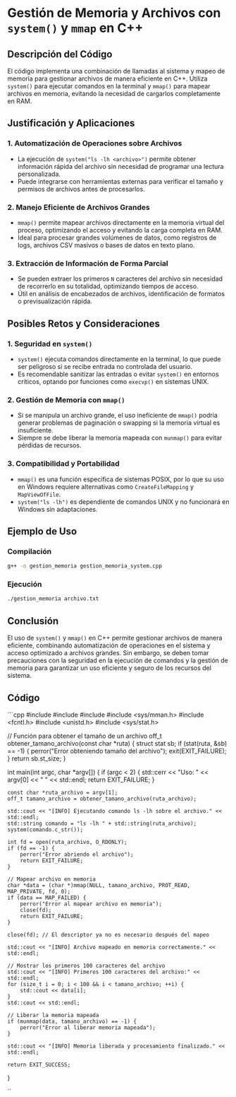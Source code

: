 # Gestión de Memoria y Archivos con `system()` y `mmap` en C++

## Descripción del Código
El código implementa una combinación de llamadas al sistema y mapeo de memoria para gestionar archivos de manera eficiente en C++. Utiliza `system()` para ejecutar comandos en la terminal y `mmap()` para mapear archivos en memoria, evitando la necesidad de cargarlos completamente en RAM.

## Justificación y Aplicaciones
### 1. **Automatización de Operaciones sobre Archivos**
   - La ejecución de `system("ls -lh <archivo>")` permite obtener información rápida del archivo sin necesidad de programar una lectura personalizada.
   - Puede integrarse con herramientas externas para verificar el tamaño y permisos de archivos antes de procesarlos.

### 2. **Manejo Eficiente de Archivos Grandes**
   - `mmap()` permite mapear archivos directamente en la memoria virtual del proceso, optimizando el acceso y evitando la carga completa en RAM.
   - Ideal para procesar grandes volúmenes de datos, como registros de logs, archivos CSV masivos o bases de datos en texto plano.

### 3. **Extracción de Información de Forma Parcial**
   - Se pueden extraer los primeros `N` caracteres del archivo sin necesidad de recorrerlo en su totalidad, optimizando tiempos de acceso.
   - Útil en análisis de encabezados de archivos, identificación de formatos o previsualización rápida.

## Posibles Retos y Consideraciones
### 1. **Seguridad en `system()`**
   - `system()` ejecuta comandos directamente en la terminal, lo que puede ser peligroso si se recibe entrada no controlada del usuario.
   - Es recomendable sanitizar las entradas o evitar `system()` en entornos críticos, optando por funciones como `execvp()` en sistemas UNIX.

### 2. **Gestión de Memoria con `mmap()`**
   - Si se manipula un archivo grande, el uso ineficiente de `mmap()` podría generar problemas de paginación o swapping si la memoria virtual es insuficiente.
   - Siempre se debe liberar la memoria mapeada con `munmap()` para evitar pérdidas de recursos.

### 3. **Compatibilidad y Portabilidad**
   - `mmap()` es una función específica de sistemas POSIX, por lo que su uso en Windows requiere alternativas como `CreateFileMapping` y `MapViewOfFile`.
   - `system("ls -lh")` es dependiente de comandos UNIX y no funcionará en Windows sin adaptaciones.

## Ejemplo de Uso
### **Compilación**
```bash
g++ -o gestion_memoria gestion_memoria_system.cpp
```

### **Ejecución**
```bash
./gestion_memoria archivo.txt
```

## Conclusión
El uso de `system()` y `mmap()` en C++ permite gestionar archivos de manera eficiente, combinando automatización de operaciones en el sistema y acceso optimizado a archivos grandes. Sin embargo, se deben tomar precauciones con la seguridad en la ejecución de comandos y la gestión de memoria para garantizar un uso eficiente y seguro de los recursos del sistema.

## Código
´´´cpp
#include <iostream>
#include <fstream>
#include <cstdlib>
#include <sys/mman.h>
#include <fcntl.h>
#include <unistd.h>
#include <sys/stat.h>

// Función para obtener el tamaño de un archivo
off_t obtener_tamano_archivo(const char *ruta) {
    struct stat sb;
    if (stat(ruta, &sb) == -1) {
        perror("Error obteniendo tamaño del archivo");
        exit(EXIT_FAILURE);
    }
    return sb.st_size;
}

int main(int argc, char *argv[]) {
    if (argc < 2) {
        std::cerr << "Uso: " << argv[0] << " <archivo>" << std::endl;
        return EXIT_FAILURE;
    }

    const char *ruta_archivo = argv[1];
    off_t tamano_archivo = obtener_tamano_archivo(ruta_archivo);

    std::cout << "[INFO] Ejecutando comando ls -lh sobre el archivo." << std::endl;
    std::string comando = "ls -lh " + std::string(ruta_archivo);
    system(comando.c_str());
    
    int fd = open(ruta_archivo, O_RDONLY);
    if (fd == -1) {
        perror("Error abriendo el archivo");
        return EXIT_FAILURE;
    }

    // Mapear archivo en memoria
    char *data = (char *)mmap(NULL, tamano_archivo, PROT_READ, MAP_PRIVATE, fd, 0);
    if (data == MAP_FAILED) {
        perror("Error al mapear archivo en memoria");
        close(fd);
        return EXIT_FAILURE;
    }

    close(fd); // El descriptor ya no es necesario después del mapeo
    
    std::cout << "[INFO] Archivo mapeado en memoria correctamente." << std::endl;

    // Mostrar los primeros 100 caracteres del archivo
    std::cout << "[INFO] Primeros 100 caracteres del archivo:" << std::endl;
    for (size_t i = 0; i < 100 && i < tamano_archivo; ++i) {
        std::cout << data[i];
    }
    std::cout << std::endl;

    // Liberar la memoria mapeada
    if (munmap(data, tamano_archivo) == -1) {
        perror("Error al liberar memoria mapeada");
    }

    std::cout << "[INFO] Memoria liberada y procesamiento finalizado." << std::endl;

    return EXIT_SUCCESS;
}

´´
